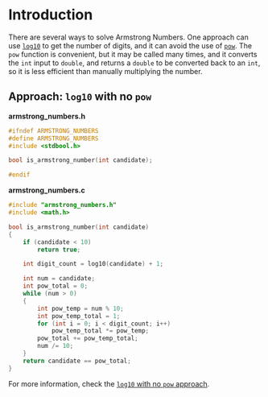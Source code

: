 # Introduction

There are several ways to solve Armstrong Numbers.
One approach can use [`log10`][log10] to get the number of digits, and it can avoid the use of [`pow`][pow].
The `pow` function is convenient, but it may be called many times, and it converts the `int` input to `double`,
and returns a `double` to be converted back to an `int`, so it is less efficient than manually multiplying the number.

## Approach: `log10` with no `pow`

**armstrong_numbers.h**

```c
#ifndef ARMSTRONG_NUMBERS
#define ARMSTRONG_NUMBERS
#include <stdbool.h>

bool is_armstrong_number(int candidate);

#endif
```

**armstrong_numbers.c**

```c
#include "armstrong_numbers.h"
#include <math.h>

bool is_armstrong_number(int candidate)
{
    if (candidate < 10)
        return true;

    int digit_count = log10(candidate) + 1;

    int num = candidate;
    int pow_total = 0;
    while (num > 0)
    {
        int pow_temp = num % 10;
        int pow_temp_total = 1;
        for (int i = 0; i < digit_count; i++)
            pow_temp_total *= pow_temp;
        pow_total += pow_temp_total;
        num /= 10;
    }
    return candidate == pow_total;
}
```

For more information, check the [`log10` with no `pow` approach][approach-log10-no-pow].

[approach-log10-no-pow]: https://exercism.org/tracks/c/exercises/armstrong-numbers/approaches/log10-no-pow
[log10]: https://www.tutorialspoint.com/c_standard_library/c_function_log10.htm
[pow]: https://www.tutorialspoint.com/c_standard_library/c_function_pow.htm
